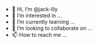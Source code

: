 - 👋 Hi, I’m @jack-lily
- 👀 I’m interested in ...
- 🌱 I’m currently learning ...
- 💞️ I’m looking to collaborate on ...
- 📫 How to reach me ...

<!---
jack-lily/jack-lily is a ✨ special ✨ repository because its `README.md` (this file) appears on your GitHub profile.
You can click the Preview link to take a look at your changes.
--->
